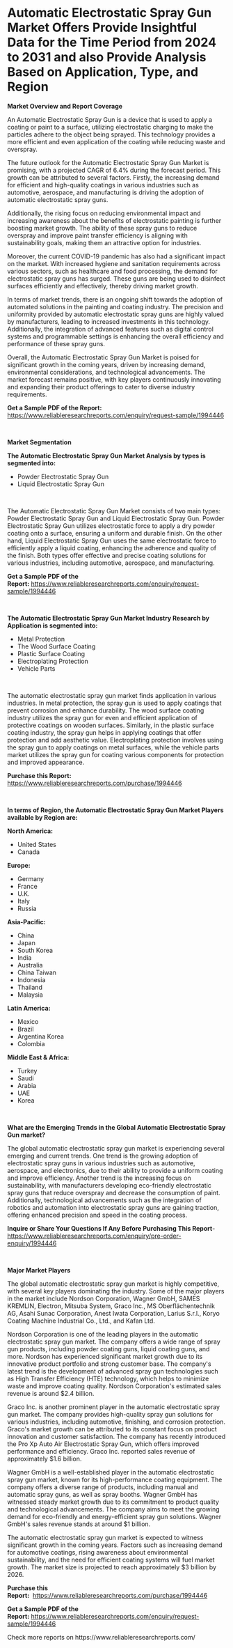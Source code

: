 <p><h1>Automatic Electrostatic Spray Gun Market Offers Provide Insightful Data for the Time Period from 2024 to 2031 and also Provide Analysis Based on Application, Type, and Region</h1></p><p><strong>Market Overview and Report Coverage</strong></p>
<p><p>An Automatic Electrostatic Spray Gun is a device that is used to apply a coating or paint to a surface, utilizing electrostatic charging to make the particles adhere to the object being sprayed. This technology provides a more efficient and even application of the coating while reducing waste and overspray.</p><p>The future outlook for the Automatic Electrostatic Spray Gun Market is promising, with a projected CAGR of 6.4% during the forecast period. This growth can be attributed to several factors. Firstly, the increasing demand for efficient and high-quality coatings in various industries such as automotive, aerospace, and manufacturing is driving the adoption of automatic electrostatic spray guns.</p><p>Additionally, the rising focus on reducing environmental impact and increasing awareness about the benefits of electrostatic painting is further boosting market growth. The ability of these spray guns to reduce overspray and improve paint transfer efficiency is aligning with sustainability goals, making them an attractive option for industries.</p><p>Moreover, the current COVID-19 pandemic has also had a significant impact on the market. With increased hygiene and sanitation requirements across various sectors, such as healthcare and food processing, the demand for electrostatic spray guns has surged. These guns are being used to disinfect surfaces efficiently and effectively, thereby driving market growth.</p><p>In terms of market trends, there is an ongoing shift towards the adoption of automated solutions in the painting and coating industry. The precision and uniformity provided by automatic electrostatic spray guns are highly valued by manufacturers, leading to increased investments in this technology. Additionally, the integration of advanced features such as digital control systems and programmable settings is enhancing the overall efficiency and performance of these spray guns.</p><p>Overall, the Automatic Electrostatic Spray Gun Market is poised for significant growth in the coming years, driven by increasing demand, environmental considerations, and technological advancements. The market forecast remains positive, with key players continuously innovating and expanding their product offerings to cater to diverse industry requirements.</p></p>
<p><strong>Get a Sample PDF of the Report:</strong> <a href="https://www.reliableresearchreports.com/enquiry/request-sample/1994446">https://www.reliableresearchreports.com/enquiry/request-sample/1994446</a></p>
<p>&nbsp;</p>
<p><strong>Market Segmentation</strong></p>
<p><strong>The Automatic Electrostatic Spray Gun Market Analysis by types is segmented into:</strong></p>
<p><ul><li>Powder Electrostatic Spray Gun</li><li>Liquid Electrostatic Spray Gun</li></ul></p>
<p>&nbsp;</p>
<p><p>The Automatic Electrostatic Spray Gun Market consists of two main types: Powder Electrostatic Spray Gun and Liquid Electrostatic Spray Gun. Powder Electrostatic Spray Gun utilizes electrostatic force to apply a dry powder coating onto a surface, ensuring a uniform and durable finish. On the other hand, Liquid Electrostatic Spray Gun uses the same electrostatic force to efficiently apply a liquid coating, enhancing the adherence and quality of the finish. Both types offer effective and precise coating solutions for various industries, including automotive, aerospace, and manufacturing.</p></p>
<p><strong>Get a Sample PDF of the Report:</strong>&nbsp;<a href="https://www.reliableresearchreports.com/enquiry/request-sample/1994446">https://www.reliableresearchreports.com/enquiry/request-sample/1994446</a></p>
<p>&nbsp;</p>
<p><strong>The Automatic Electrostatic Spray Gun Market Industry Research by Application is segmented into:</strong></p>
<p><ul><li>Metal Protection</li><li>The Wood Surface Coating</li><li>Plastic Surface Coating</li><li>Electroplating Protection</li><li>Vehicle Parts</li></ul></p>
<p>&nbsp;</p>
<p><p>The automatic electrostatic spray gun market finds application in various industries. In metal protection, the spray gun is used to apply coatings that prevent corrosion and enhance durability. The wood surface coating industry utilizes the spray gun for even and efficient application of protective coatings on wooden surfaces. Similarly, in the plastic surface coating industry, the spray gun helps in applying coatings that offer protection and add aesthetic value. Electroplating protection involves using the spray gun to apply coatings on metal surfaces, while the vehicle parts market utilizes the spray gun for coating various components for protection and improved appearance.</p></p>
<p><strong>Purchase this Report:</strong>&nbsp; <a href="https://www.reliableresearchreports.com/purchase/1994446">https://www.reliableresearchreports.com/purchase/1994446</a></p>
<p>&nbsp;</p>
<p><strong>In terms of Region, the Automatic Electrostatic Spray Gun Market Players available by Region are:</strong></p>
<p>
    <p> <strong> North America: </strong>
        <ul>
            <li>United States</li>
            <li>Canada</li>
        </ul>
        </p> 
    <p> <strong> Europe: </strong>
        <ul>
            <li>Germany</li>
            <li>France</li>
            <li>U.K.</li>
            <li>Italy</li>
            <li>Russia</li>
        </ul>
        </p> 
    <p> <strong> Asia-Pacific: </strong>
        <ul>
            <li>China</li>
            <li>Japan</li>
            <li>South Korea</li>
            <li>India</li>
            <li>Australia</li>
            <li>China Taiwan</li>
            <li>Indonesia</li>
            <li>Thailand</li>
            <li>Malaysia</li>
        </ul>
        </p> 
    <p> <strong> Latin America: </strong>
        <ul>
            <li>Mexico</li>
            <li>Brazil</li>
            <li>Argentina Korea</li>
            <li>Colombia</li>
        </ul>
        </p> 
    <p> <strong> Middle East & Africa: </strong>
        <ul>
            <li>Turkey</li>
            <li>Saudi</li>
            <li>Arabia</li>
            <li>UAE</li>
            <li>Korea</li>
        </ul>
    </p>
    </p>
<p>&nbsp;</p>
<p><strong>What are the Emerging Trends in the Global Automatic Electrostatic Spray Gun market?</strong></p>
<p><p>The global automatic electrostatic spray gun market is experiencing several emerging and current trends. One trend is the growing adoption of electrostatic spray guns in various industries such as automotive, aerospace, and electronics, due to their ability to provide a uniform coating and improve efficiency. Another trend is the increasing focus on sustainability, with manufacturers developing eco-friendly electrostatic spray guns that reduce overspray and decrease the consumption of paint. Additionally, technological advancements such as the integration of robotics and automation into electrostatic spray guns are gaining traction, offering enhanced precision and speed in the coating process.</p></p>
<p><strong>Inquire or Share Your Questions If Any Before Purchasing This Report</strong>- <a href="https://www.reliableresearchreports.com/enquiry/pre-order-enquiry/1994446">https://www.reliableresearchreports.com/enquiry/pre-order-enquiry/1994446</a></p>
<p>&nbsp;</p>
<p><strong>Major Market Players</strong></p>
<p><p>The global automatic electrostatic spray gun market is highly competitive, with several key players dominating the industry. Some of the major players in the market include Nordson Corporation, Wagner GmbH, SAMES KREMLIN, Electron, Mitsuba System, Graco Inc., MS Oberflächentechnik AG, Asahi Sunac Corporation, Anest Iwata Corporation, Larius S.r.l., Koryo Coating Machine Industrial Co., Ltd., and Kafan Ltd.</p><p>Nordson Corporation is one of the leading players in the automatic electrostatic spray gun market. The company offers a wide range of spray gun products, including powder coating guns, liquid coating guns, and more. Nordson has experienced significant market growth due to its innovative product portfolio and strong customer base. The company's latest trend is the development of advanced spray gun technologies such as High Transfer Efficiency (HTE) technology, which helps to minimize waste and improve coating quality. Nordson Corporation's estimated sales revenue is around $2.4 billion.</p><p>Graco Inc. is another prominent player in the automatic electrostatic spray gun market. The company provides high-quality spray gun solutions for various industries, including automotive, finishing, and corrosion protection. Graco's market growth can be attributed to its constant focus on product innovation and customer satisfaction. The company has recently introduced the Pro Xp Auto Air Electrostatic Spray Gun, which offers improved performance and efficiency. Graco Inc. reported sales revenue of approximately $1.6 billion.</p><p>Wagner GmbH is a well-established player in the automatic electrostatic spray gun market, known for its high-performance coating equipment. The company offers a diverse range of products, including manual and automatic spray guns, as well as spray booths. Wagner GmbH has witnessed steady market growth due to its commitment to product quality and technological advancements. The company aims to meet the growing demand for eco-friendly and energy-efficient spray gun solutions. Wagner GmbH's sales revenue stands at around $1 billion.</p><p>The automatic electrostatic spray gun market is expected to witness significant growth in the coming years. Factors such as increasing demand for automotive coatings, rising awareness about environmental sustainability, and the need for efficient coating systems will fuel market growth. The market size is projected to reach approximately $3 billion by 2026.</p></p>
<p><strong>Purchase this Report:</strong>&nbsp;&nbsp;<a href="https://www.reliableresearchreports.com/purchase/1994446">https://www.reliableresearchreports.com/purchase/1994446</a></p>
<p></p>
<p><strong>Get a Sample PDF of the Report:</strong>&nbsp;<a href="https://www.reliableresearchreports.com/enquiry/request-sample/1994446">https://www.reliableresearchreports.com/enquiry/request-sample/1994446</a></p>
<p>Check more reports on https://www.reliableresearchreports.com/</p>